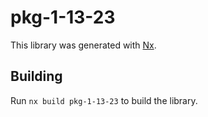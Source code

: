 # pkg-1-13-23

This library was generated with [Nx](https://nx.dev).

## Building

Run `nx build pkg-1-13-23` to build the library.
